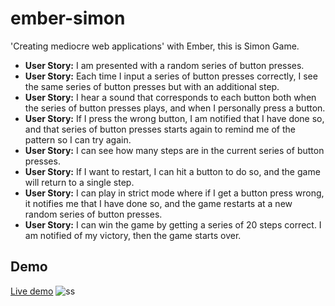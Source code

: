 # ember-simon

'Creating mediocre web applications' with Ember, this is Simon Game.

* **User Story:** I am presented with a random series of button presses.
* **User Story:** Each time I input a series of button presses correctly, I see the same series of button presses but with an additional step.
* **User Story:** I hear a sound that corresponds to each button both when the series of button presses plays, and when I personally press a button.
* **User Story:** If I press the wrong button, I am notified that I have done so, and that series of button presses starts again to remind me of the pattern so I can try again.
* **User Story:** I can see how many steps are in the current series of button presses.
* **User Story:** If I want to restart, I can hit a button to do so, and the game will return to a single step.
* **User Story:** I can play in strict mode where if I get a button press wrong, it notifies me that I have done so, and the game restarts at a new random series of button presses.
* **User Story:** I can win the game by getting a series of 20 steps correct. I am notified of my victory, then the game starts over.

## Demo

[Live demo](http://http://ember-simon-game.surge.sh/)
![ss](http://i.imgur.com/LX3TxFN.png)
